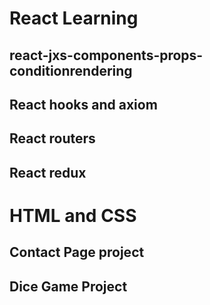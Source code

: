# React Learning
## react-jxs-components-props-conditionrendering
## React hooks and axiom
## React routers
## React redux
# HTML and CSS

## Contact Page project
## Dice Game Project

